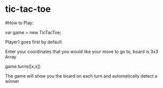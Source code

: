 # tic-tac-toe


#How to Play:

var game = new TicTacToe;

Player1 goes first by default

Enter your coordinates that you would like your move to go to, board is 3x3 Array

game.turns([x,x])

The game will show you the board on each turn and automatically detect a winner
